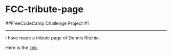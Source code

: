 # FCC-tribute-page

 ##FreeCodeCamp Challenge Project #1
 
 ---
 
 I have made a tribute page of Dennis Ritchie. 
 
Here is the [link](https://loving-yalow-031f1d.netlify.app).


